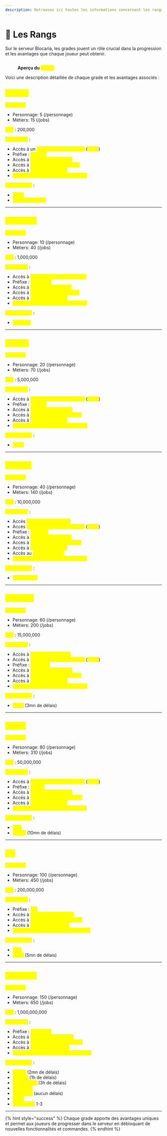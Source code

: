 ```yaml
---
description: Retrouvez ici toutes les informations concernant les rangs
---
```


# 👑 Les Rangs

Sur le serveur Blocaria, les grades jouent un rôle crucial dans la progression et les avantages que chaque joueur peut obtenir.

<figure><img src="../.gitbook/assets/image (27).png" alt=""><figcaption><p><strong>Aperçu du </strong><mark style="color:yellow;"><strong><code>/rangs</code></strong></mark></p></figcaption></figure>

Voici une description détaillée de chaque grade et les avantages associés :

## <mark style="color:yellow;">Paysan</mark>

<mark style="color:yellow;">**Prérequis**</mark>

* Personnage: 5 (/personnage)
* Métiers: 15 (/jobs)

<mark style="color:yellow;">**Prix**</mark> :  200,000

<mark style="color:yellow;">**Avantages**</mark> :&#x20;

* Accès à un <mark style="color:yellow;">**métier supplémentaire**</mark> (<mark style="color:yellow;">**`/jobs`**</mark>)
* Préfixe : <mark style="color:yellow;">**Paysan**</mark>
* Accès à <mark style="color:yellow;">**3 objets dans l'HDV**</mark>
* Accès à <mark style="color:yellow;">**4 magasins personnels**</mark>
* Accès à <mark style="color:yellow;">**2 homes privatifs**</mark>
* <mark style="color:yellow;">**Gain de 2000 toutes les 10 minutes**</mark>

<mark style="color:yellow;">**Commandes**</mark> :&#x20;

* <mark style="color:yellow;">**`/sell`**</mark>
* <mark style="color:yellow;">**`/trade <joueur>`**</mark>

***

## <mark style="color:yellow;">V</mark><mark style="color:yellow;">**illageois**</mark>

<mark style="color:yellow;">**Prérequis**</mark>

* Personnage: 10 (/personnage)
* Métiers: 40 (/jobs)

<mark style="color:yellow;">**Prix**</mark> :  1,000,000

<mark style="color:yellow;">**Avantages**</mark> :&#x20;

* Accès à <mark style="color:yellow;">**la carrière de niv. 1 (/mine)**</mark>
* Préfixe : <mark style="color:yellow;">**Villageois**</mark>
* Accès à <mark style="color:yellow;">**5 objets dans l'HDV**</mark>
* Accès à <mark style="color:yellow;">**7 magasins personnels**</mark>
* Accès à <mark style="color:yellow;">**3 homes privatifs**</mark>
* <mark style="color:yellow;">**Gain de 3000 toutes les 10 minutes**</mark>

<mark style="color:yellow;">**Commandes**</mark> :&#x20;

* <mark style="color:yellow;">**`/pw rate`**</mark>

***

## <mark style="color:yellow;">Artisan</mark>

<mark style="color:yellow;">**Prérequis**</mark>

* Personnage: 20 (/personnage)
* Métiers: 70 (/jobs)

<mark style="color:yellow;">**Prix**</mark> :  5,000,000

<mark style="color:yellow;">**Avantages**</mark> :&#x20;

* Accès à <mark style="color:yellow;">**un métier supplémentaire**</mark> (<mark style="color:yellow;">**`/jobs`**</mark>)
* Préfixe : <mark style="color:yellow;">**Artisan**</mark>
* Accès à <mark style="color:yellow;">**6 objets dans l'HDV**</mark>
* Accès à <mark style="color:yellow;">**10 magasins personnels**</mark>
* Accès à <mark style="color:yellow;">**4 homes privatifs**</mark>
* <mark style="color:yellow;">**Gain de 4000 toutes les 10 minutes**</mark>

<mark style="color:yellow;">**Commandes**</mark> :&#x20;

* <mark style="color:yellow;">**`/back`**</mark>

***

## <mark style="color:yellow;">Marquis</mark>

<mark style="color:yellow;">**Prérequis**</mark>

* Personnage: 40 (/personnage)
* Métiers: 140 (/jobs)

<mark style="color:yellow;">**Prix**</mark> :  10,000,000

<mark style="color:yellow;">**Avantages**</mark> :&#x20;

* Accès <mark style="color:yellow;">**à la carrière de niv. 2**</mark>
* Accès <mark style="color:yellow;">**à un métier supplémentaire**</mark> (<mark style="color:yellow;">**`/jobs`**</mark>)
* Préfixe : <mark style="color:yellow;">**Marquis**</mark>
* Accès à <mark style="color:yellow;">**7 objets dans l'HDV**</mark>
* Accès à <mark style="color:yellow;">**12 magasins personnels**</mark>
* Accès à <mark style="color:yellow;">**5 homes privatifs**</mark>
* Accès au <mark style="color:yellow;">**\[i] dans le chat**</mark>
* <mark style="color:yellow;">**Gain de 5000 toutes les 10 minutes**</mark>

<mark style="color:yellow;">**Commandes**</mark> :&#x20;

* <mark style="color:yellow;">**`/slimechunk`**</mark>

***

## <mark style="color:yellow;">Seigneur</mark>

<mark style="color:yellow;">**Prérequis**</mark>

* Personnage: 60 (/personnage)
* Métiers: 200 (/jobs)

<mark style="color:yellow;">**Prix**</mark> :  15,000,000

<mark style="color:yellow;">**Avantages**</mark> :&#x20;

* Accès à <mark style="color:yellow;">**la carrière de niv. 3**</mark>
* Accès à <mark style="color:yellow;">**un métier supplémentaire**</mark> (<mark style="color:yellow;">**`/jobs`**</mark>)
* Préfixe : <mark style="color:yellow;">**Seigneur**</mark>
* Accès à <mark style="color:yellow;">**8 objets dans l'HDV**</mark>
* Accès à <mark style="color:yellow;">**15 magasins personnels**</mark>
* Accès à <mark style="color:yellow;">**6 homes privatifs**</mark>
* <mark style="color:yellow;">**Gain de 6000 toutes les 10 minutes**</mark>

<mark style="color:yellow;">**Commandes**</mark> :&#x20;

* <mark style="color:yellow;">**`/feed`**</mark> (3mn de délais)

***

## <mark style="color:yellow;">Prince</mark>

<mark style="color:yellow;">**Prérequis**</mark>

* Personnage: 80 (/personnage)
* Métiers: 310 (/jobs)

<mark style="color:yellow;">**Prix**</mark> :  50,000,000

<mark style="color:yellow;">**Avantages**</mark> :&#x20;

* Accès à <mark style="color:yellow;">**un métier supplémentaire**</mark> (<mark style="color:yellow;">**`/jobs`**</mark>)
* Préfixe : <mark style="color:yellow;">**Prince**</mark>
* Accès à <mark style="color:yellow;">**9 objets dans l'HDV**</mark>
* Accès à <mark style="color:yellow;">**20 magasins personnels**</mark>
* Accès à <mark style="color:yellow;">**7 homes privatifs**</mark>
* <mark style="color:yellow;">**Gain de 7000 toutes les 10 minutes**</mark>

<mark style="color:yellow;">**Commandes**</mark> :&#x20;

* <mark style="color:yellow;">**`/top`**</mark>
* <mark style="color:yellow;">**`/regen`**</mark> (10mn de délais)

***

## <mark style="color:yellow;">Roi</mark>

<mark style="color:yellow;">**Prérequis**</mark>

* Personnage: 100 (/personnage)
* Métiers: 450 (/jobs)

<mark style="color:yellow;">**Prix**</mark> :  200,000,000

<mark style="color:yellow;">**Avantages**</mark> :&#x20;

* Préfixe : <mark style="color:yellow;">**Roi**</mark>
* Accès à <mark style="color:yellow;">**10 objets dans l'HDV**</mark>
* Accès à <mark style="color:yellow;">**25 magasins personnels**</mark>
* Accès à <mark style="color:yellow;">**10 homes privatifs**</mark>
* <mark style="color:yellow;">**Gain de 10,000 toutes les 10 minutes**</mark>

<mark style="color:yellow;">**Commandes**</mark> :&#x20;

* <mark style="color:yellow;">**`/fly`**</mark>
* <mark style="color:yellow;">**`/near`**</mark> (5mn de délais)

***

## <mark style="color:yellow;">Empereur</mark>

<mark style="color:yellow;">**Prérequis**</mark>

* Personnage: 150 (/personnage)
* Métiers: 650 (/jobs)

<mark style="color:yellow;">**Prix**</mark> :  1,000,000,000

<mark style="color:yellow;">**Avantages**</mark> :&#x20;

* Préfixe : <mark style="color:yellow;">**Empereur**</mark>
* Accès à <mark style="color:yellow;">**15 objets dans l'HDV**</mark>
* Accès à <mark style="color:yellow;">**30 magasins personnels**</mark>
* Accès à <mark style="color:yellow;">**16 homes privatifs**</mark>
* <mark style="color:yellow;">**Gain de 20,000 toutes les 10 minutes**</mark>

<mark style="color:yellow;">**Commandes**</mark> :&#x20;

* <mark style="color:yellow;">**`/regen`**</mark> (2mn de délais)
* <mark style="color:yellow;">**`/repair`**</mark>  (1h de délais)
* <mark style="color:yellow;">**`/repair all`**</mark> (3h de délais)
* <mark style="color:yellow;">**`/sell all`**</mark>&#x20;
* <mark style="color:yellow;">**`/condense`**</mark> (aucun délais)
* <mark style="color:yellow;">**`/feed`**</mark>
* <mark style="color:yellow;">**`/speed fly`**</mark> 1-3

***

{% hint style="success" %}
Chaque grade apporte des avantages uniques et permet aux joueurs de progresser dans le serveur en débloquant de nouvelles fonctionnalités et commandes.
{% endhint %}
